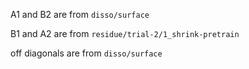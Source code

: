 A1 and B2 are from `disso/surface`

B1 and A2 are from `residue/trial-2/1_shrink-pretrain`

off diagonals are from `disso/surface`
